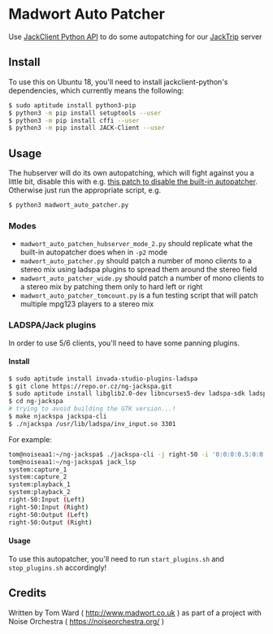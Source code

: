 # Madwort Auto Patcher

Use [JackClient Python API](https://github.com/spatialaudio/jackclient-python/) to do some autopatching for our [JackTrip](https://github.com/jacktrip/jacktrip) server

## Install

To use this on Ubuntu 18, you'll need to install jackclient-python's dependencies, which currently means the following:

```bash
$ sudo aptitude install python3-pip
$ python3 -m pip install setuptools --user
$ python3 -m pip install cffi --user
$ python3 -m pip install JACK-Client --user
```

## Usage

The hubserver will do its own autopatching, which will fight against you a little bit, disable this with e.g. [this patch to disable the built-in autopatcher](https://github.com/jacktrip/jacktrip/pull/70). Otherwise just run the appropriate script, e.g.

```bash
$ python3 madwort_auto_patcher.py
```

### Modes

* `madwort_auto_patchen_hubserver_mode_2.py` should replicate what the built-in autopatcher does when in `-p2` mode
* `madwort_auto_patcher.py` should patch a number of mono clients to a stereo mix using ladspa plugins to spread them around the stereo field
* `madwort_auto_patcher_wide.py` should patch a number of mono clients to a stereo mix by patching them only to hard left or right
* `madwort_auto_patcher_tomcount.py` is a fun testing script that will patch multiple mpg123 players to a stereo mix


### LADSPA/Jack plugins

In order to use 5/6 clients, you'll need to have some panning plugins.

#### Install

```bash
$ sudo aptitude install invada-studio-plugins-ladspa
$ git clone https://repo.or.cz/ng-jackspa.git
$ sudo aptitude install libglib2.0-dev libncurses5-dev ladspa-sdk ladspa-sdk-dev
$ cd ng-jackspa
# trying to avoid building the GTK version...!
$ make njackspa jackspa-cli
$ ./njackspa /usr/lib/ladspa/inv_input.so 3301
```

For example:

```bash
tom@noiseaa1:~/ng-jackspa$ ./jackspa-cli -j right-50 -i '0:0:0:0.5:0:0' /usr/lib/ladspa/inv_input.so 3301 &
tom@noiseaa1:~/ng-jackspa$ jack_lsp
system:capture_1
system:capture_2
system:playback_1
system:playback_2
right-50:Input (Left)
right-50:Input (Right)
right-50:Output (Left)
right-50:Output (Right)
```

#### Usage

To use this autopatcher, you'll need to run `start_plugins.sh` and `stop_plugins.sh` accordingly!

## Credits

Written by Tom Ward ( http://www.madwort.co.uk ) as part of a project with Noise Orchestra ( https://noiseorchestra.org/ )
